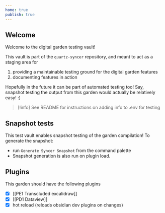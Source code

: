 ```yaml
---
home: true
publish: true
---
```

## Welcome

Welcome to the digital garden testing vault! 

This vault is part of the `quartz-syncer` repository, and meant to act as a staging area for 

1. providing a maintainable testing ground for the digital garden features
2. documenting features in action 

Hopefully in the future it can be part of automated testing too! Say, snapshot testing the output from this garden would actually be relatively easy! :) 

> [!info] See README for instructions on adding info to .env for testing


## Snapshot tests

This test vault enables snapshot testing of the garden compilation! To generate the snapshot: 

- run `Generate Syncer Snapshot` from the command palette
- Snapshot generation is also run on plugin load. 


## Plugins 

This garden should have the following plugins 

- [x] [[PE1 Transcluded excalidraw]]
- [x] [[PD1 Dataview]]
- [x] hot reload (reloads obsidian dev plugins on changes)